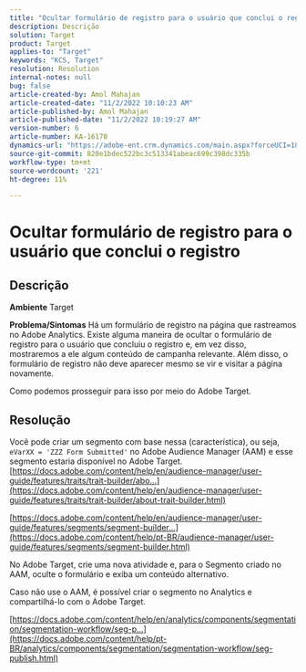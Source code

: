 ```yaml
---
title: "Ocultar formulário de registro para o usuário que conclui o registro"
description: Descrição
solution: Target
product: Target
applies-to: "Target"
keywords: "KCS, Target"
resolution: Resolution
internal-notes: null
bug: false
article-created-by: Amol Mahajan
article-created-date: "11/2/2022 10:10:23 AM"
article-published-by: Amol Mahajan
article-published-date: "11/2/2022 10:19:27 AM"
version-number: 6
article-number: KA-16170
dynamics-url: "https://adobe-ent.crm.dynamics.com/main.aspx?forceUCI=1&pagetype=entityrecord&etn=knowledgearticle&id=5ae8778f-965a-ed11-9561-6045bd006a22"
source-git-commit: 820e1bdec522bc3c513341abeac699c398dc335b
workflow-type: tm+mt
source-wordcount: '221'
ht-degree: 11%

---
```


# Ocultar formulário de registro para o usuário que conclui o registro

## Descrição

<b>Ambiente</b>
Target


<b>Problema/Sintomas</b>
Há um formulário de registro na página que rastreamos no Adobe Analytics. Existe alguma maneira de ocultar o formulário de registro para o usuário que concluiu o registro e, em vez disso, mostraremos a ele algum conteúdo de campanha relevante. Além disso, o formulário de registro não deve aparecer mesmo se vir e visitar a página novamente.

Como podemos prosseguir para isso por meio do Adobe Target.


## Resolução

Você pode criar um segmento com base nessa (característica), ou seja, `eVarXX = 'ZZZ Form Submitted'` no Adobe Audience Manager (AAM) e esse segmento estaria disponível no Adobe Target.<br>
[https://docs.adobe.com/content/help/en/audience-manager/user-guide/features/traits/trait-builder/abo...](https://docs.adobe.com/content/help/en/audience-manager/user-guide/features/traits/trait-builder/about-trait-builder.html)

[https://docs.adobe.com/content/help/en/audience-manager/user-guide/features/segments/segment-builder...](https://docs.adobe.com/content/help/pt-BR/audience-manager/user-guide/features/segments/segment-builder.html)

No Adobe Target, crie uma nova atividade e, para o Segmento criado no AAM, oculte o formulário e exiba um conteúdo alternativo.



Caso não use o AAM, é possível criar o segmento no Analytics e compartilhá-lo com o Adobe Target.

[https://docs.adobe.com/content/help/en/analytics/components/segmentation/segmentation-workflow/seg-p...](https://docs.adobe.com/content/help/pt-BR/analytics/components/segmentation/segmentation-workflow/seg-publish.html)
